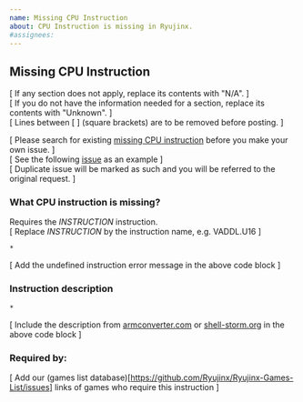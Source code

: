 ```yaml
---
name: Missing CPU Instruction
about: CPU Instruction is missing in Ryujinx.
#assignees:
---
```


## Missing CPU Instruction

[ If any section does not apply, replace its contents with "N/A". ]</br>
[ If you do not have the information needed for a section, replace its contents with "Unknown". ]</br>
[ Lines between [ ] (square brackets) are to be removed before posting. ]

[ Please search for existing [missing CPU instruction](https://github.com/Ryujinx/Ryujinx/issues) before you make your own issue. ]</br>
[ See the following [issue](https://github.com/Ryujinx/Ryujinx/issues/1405) as an example ]</br>
[ Duplicate issue will be marked as such and you will be referred to the original request. ]

### What CPU instruction is missing?

Requires the *INSTRUCTION* instruction.</br>
[ Replace *INSTRUCTION* by the instruction name, e.g. VADDL.U16 ]

```
*
```
[ Add the undefined instruction error message in the above code block ]

### Instruction description
```
*
```
[ Include the description from [armconverter.com](https://armconverter.com/?disasm) or [shell-storm.org](http://shell-storm.org/online/Online-Assembler-and-Disassembler/?arch=arm64&endianness=big&dis_with_raw=True&dis_with_ins=True) in the above code block ]

### Required by: 
[ Add our (games list database)[https://github.com/Ryujinx/Ryujinx-Games-List/issues] links of games who require this instruction ]
